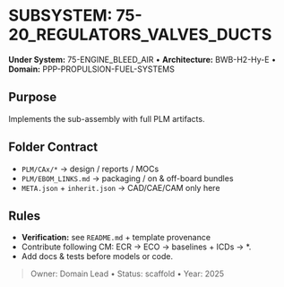 # SUBSYSTEM: 75-20_REGULATORS_VALVES_DUCTS

**Under System:** 75-ENGINE_BLEED_AIR • **Architecture:** BWB-H2-Hy-E • **Domain:** PPP-PROPULSION-FUEL-SYSTEMS

## Purpose

Implements the sub-assembly with full PLM artifacts.

## Folder Contract

- `PLM/CAx/*` → design / reports / MOCs
- `PLM/EBOM_LINKS.md` → packaging / on & off-board bundles
- `META.json` + `inherit.json` → CAD/CAE/CAM only here

## Rules

- **Verification:** see `README.md` + template provenance
- Contribute following CM: ECR → ECO → baselines + ICDs → *.
- Add docs & tests before models or code.

> Owner: Domain Lead • Status: scaffold • Year: 2025
